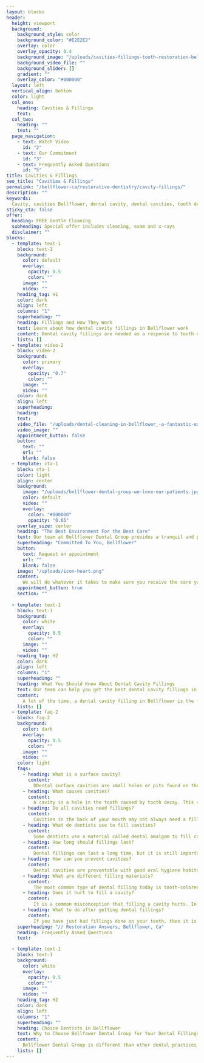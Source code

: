 ```yaml
---
layout: blocks
header:
  height: viewport
  background:
    background_style: color
    background_color: "#E2E2E2"
    overlay: color
    overlay_opacity: 0.4
    background_image: "/uploads/cavities-fillings-tooth-restoration-bellflower-dental-bellflower-ca-hero.jpg"
    background_video_file: ""
    background_slider: []
    gradient: ""
    overlay_color: "#000000"
  layout: left
  vertical_align: bottom
  color: light
  col_one:
    heading: Cavities & Fillings
    text: 
  col_two:
    heading: ""
    text: ""
  page_navigation:
    - text: Watch Video
      id: "2"
    - text: Our Commitment
      id: "3"
    - text: Frequently Asked Questions
      id: "5"
title: Cavities & Fillings
seo_title: "Cavities & Fillings"
permalink: "/bellflower-ca/restorative-dentistry/cavity-fillings/"
description: ""
keywords:
  Cavity, cavities Bellflower, dental cavity, dental cavities, tooth decay, dental fillings, what does a cavity look like, tooth cavity, cavity filling, what is a cavity, cavity pain, cavity filling cost, tooth filling, tooth decay stages, tooth decay symptoms, tooth decay treatment
sticky_cta: false
offer:
  heading: FREE Gentle Cleaning
  subheading: Special offer includes cleaning, exam and x-rays
  disclaimer: ""
blocks:
  - template: text-1
    block: text-1
    background:
      color: default
      overlay:
        opacity: 0.5
        color: ""
      image: ""
      video: ""
    heading_tag: H1
    color: dark
    align: left
    columns: "1"
    superheading: ""
    heading: Fillings and How They Work
    text: Learn about how dental cavity fillings in Bellflower work
    content: Dental cavity fillings are needed as a response to tooth decay, but how does tooth decay happen? The mouth is full of different bacteria, and our teeth, gums, and tongues are where the bacteria live. There are good types of bacteria and bad types of bacteria. The bad bacteria are what causes tooth decay in Bellflower, and are what eats away at your teeth. When bad bacteria are left in the mouth too long, it pairs with the sugars you are putting in your mouth and creates an acid. Over time the acid eats away at your teeth causing a hole, or dental cavity. If you or a family member is experiencing pain because of tooth decay, please give us a call so we can help! Appointment scheduling is available 24/7 by phone.
    lists: []
  - template: video-2
    block: video-2
    background:
      color: primary
      overlay:
        opacity: "0.7"
        color: ""
      image: ""
      video: ""
    color: dark
    align: left
    superheading: 
    heading:
    text:
    video_file: "/uploads/dental-cleaning-in-bellflower_-a-fantastic-experience.mp4"
    video_image: ""
    appointment_button: false
    button:
      text: ""
      url: ""
      blank: false
  - template: cta-1
    block: cta-1
    color: light
    align: center
    background:
      image: "/uploads/bellflower-dental-group-we-love-our-patients.jpg"
      color: default
      video: ""
      overlay:
        color: "#000000"
        opacity: "0.65"
    overlay_size: center
    heading: "The Best Environment For the Best Care"
    text: Our team at Bellflower Dental Group provides a tranquil and peaceful environment for the best possible care
    superheading: "Committed To You, Bellflower"
    button:
      text: Request an appointment
      url: ""
      blank: false
    image: "/uploads/icon-heart.png"
    content:
      We will do whatever it takes to make sure you receive the care you need to be comfortable during any and all procedures. We can provide you with music, movies, and more to help you feel relaxed and at home for your treatment. Not only do we want you to feel comfortable, but also to enjoy all of your dental visits. We are available to answer your questions 24/7. Call us now.
    appointment_button: true
    section: ""
    
  - template: text-1
    block: text-1
    background:
      color: white
      overlay:
        opacity: 0.5
        color: ""
      image: ""
      video: ""
    heading_tag: H2
    color: dark
    align: left
    columns: "1"
    superheading: ""
    heading: What You Should Know About Dental Cavity Fillings
    text: Our team can help you get the best dental cavity fillings in Bellflower
    content:
      A lot of the time, a dental cavity filling in Bellflower is the first time someone has actually experienced dental work other than a regular cleaning. When this is the case, a dental cavity filling can be quite frightening if you don’t know what to expect. However, there isn’t anything to worry about because a filling is typically painless, with the exception of cavities close to your gum line. With that being said, our professional and caring staff here at Bellflower Dental Group will do what it takes to make sure you are completely comfortable, even if it requires sedation*. We want you to get the dental treatment you need in the most comfortable way possible. When it comes to the length of time it takes to fill a cavity, the actual filling process takes about 15 minutes. The area around the decayed tooth will be numbed with a gel before the filling takes place. Once your filling is completed, depending on the filling material, your filling should be expected to last at least 5 years, and in most cases many years longer. The important thing to remember is to take care of your teeth by brushing, flossing, and getting your regular dental cleanings** twice a year. This will help you defend your mouth from tooth decay in Bellflower, and also prevent more dental cavities from occurring. If you have any questions about tooth decay or dental cavity fillings, please feel free to call us. We would love to help!
    lists: []
  - template: faq-2
    block: faq-2
    background:
      color: dark
      overlay:
        opacity: 0.5
        color: ""
      image: ""
      video: ""
    color: light
    faqs:
      - heading: What is a surface cavity?
        content:
          DDental surface cavities are small holes or pits found on the enamel (outer layer) of a tooth. While these do not pose as much risk as those between teeth, it is important to treat them before they become bigger problems than they already are.
      - heading: What causes cavities?
        content:
          A cavity is a hole in the tooth caused by tooth decay. This can be caused by eating sugary foods, not brushing your teeth correctly, and drinking too much soda. 
      - heading: Do all cavities need fillings?
        content:
          Cavities in the back of your mouth may not always need a filling, but it is important to monitor and check them regularly to make sure they do not get any worse. A cavity that has gone untreated for too long could lead to much more serious dental issues down the line, such as infection or tooth loss. If you notice a painless spot on your teeth, call our office right away!
      - heading: What do dentists use to fill cavities?
        content:
          Some dentists use a material called dental amalgam to fill cavities in teeth. Dental amalgam is made up of mercury, silver, and copper in equal amounts. It's usually mixed with tin or zinc and heated until it becomes liquid before being poured into the tooth cavity. The mixture cools quickly, solidifying into a strong filling that resists decay for years at a time. 
      - heading: How long should fillings last?
        content:
          Dental fillings can last a long time, but it is still important to go in for regular checkups and cleanings. Fillings are made of materials that can break down over time, which leaves room for cavities to form. These cavities will need filling eventually, so you should get them taken care of before they become too large and cause more damage than necessary.
      - heading: How can you prevent cavities?
        content:
          Dental cavities are preventable with good oral hygiene habits such as brushing at least twice a day and flossing once a day. The best way to avoid getting cavities is to eat healthy snacks like fruit instead of candy bars and drink water instead of soda.
      - heading: What are different filling materials?
        content:
          The most common type of dental filling today is tooth-colored composite resin. Composite resins are made up of a mixture of glass particles, ceramic powder, polymer resin, and other additives such as plasticizers or pigments. This filling material has many advantages over silver amalgam fillings because it looks natural in color and texture while still being very strong against wear and tear from chewing or biting down on objects hard enough to chip enamel surfaces. 
      - heading: Does it hurt to fill a cavity?
        content:
          It is a common misconception that filling a cavity hurts. In fact, the tooth anesthetic numbs the nerves in your tooth and there will be no pain during or after treatment. Some people may feel some discomfort when they bite down on an area where we are doing work. The most important thing to do before getting dental work done is to visit Bellflower Dental Group for a checkup so that you can make sure everything's alright with your teeth.
      - heading: What to do after getting dental fillings?
        content:
          If you have just had fillings done on your teeth, then it is important to take care of them and make sure that they don't get infected. You should always brush your teeth after every meal and drink lots of water. It will help prevent plaque build-up and cavities from forming. If you are experiencing any pain or discomfort, contact a dentist as soon as possible.         
    superheading: "// Restoration Answers, Bellflower, Ca"
    heading: Frequently Asked Questions
    text: 

  - template: text-1
    block: text-1
    background:
      color: white
      overlay:
        opacity: 0.5
        color: ""
      image: ""
      video: ""
    heading_tag: H2
    color: dark
    align: left
    columns: "1"
    superheading: ""
    heading: Choice Dentists in Bellflower
    text: Why to Choose Bellfower Dental Group for Your Dental Fillings
    content:
      Bellflower Dental Group is different than other dental practices because we focus on your specific needs and goals when creating an individualized treatment plan for your smile. Our experienced team of professionals will help guide you through every step of your visit so that there are no surprises along the way. We offer affordable prices with a range of financial options available.
    lists: []
---
```

